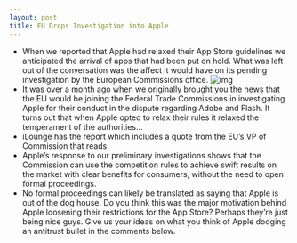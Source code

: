 ```yaml
---
layout: post
title: EU Drops Investigation into Apple
---
```

* When we reported that Apple had relaxed their App Store guidelines we anticipated the arrival of apps that had been put on hold. What was left out of the conversation was the affect it would have on its pending investigation by the European Commissions office.
![img](http://media.idownloadblog.com/wp-content/uploads/2010/09/EU.jpg)
* It was over a month ago when we originally brought you the news that the EU would be joining the Federal Trade Commissions in investigating Apple for their conduct in the dispute regarding Adobe and Flash. It turns out that when Apple opted to relax their rules it relaxed the temperament of the authorities…
* iLounge has the report which includes a quote from the EU’s VP of Commission that reads:
* Apple’s response to our preliminary investigations shows that the Commission can use the competition rules to achieve swift results on the market with clear benefits for consumers, without the need to open formal proceedings.
* No formal proceedings can likely be translated as saying that Apple is out of the dog house. Do you think this was the major motivation behind Apple loosening their restrictions for the App Store? Perhaps they’re just being nice guys. Give us your ideas on what you think of Apple dodging an antitrust bullet in the comments below.

